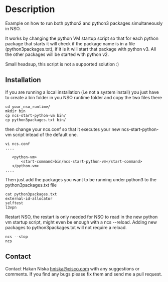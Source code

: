 # Description
Example on how to run both python2 and python3 packages simultaneously in NSO.

It works by changing the python VM startup script so that for each python package that starts it will check if the package name is in a file (python3packages.txt), if it is it will start that package with python v3. All the other packages will be started with python v2.

Small headsup, this script is not a supported solution :)

## Installation

If you are running a local installation (i.e not a system install) you just have to create a bin folder in you NSO runtime folder and copy the two files there
```
cd your_nso_runtime/
mkdir bin
cp ncs-start-python-vm bin/
cp python3packages.txt bin/
```
then change your ncs.conf so that it executes your new ncs-start-python-vm script intead of the default one.
```
vi ncs.conf
....

   <python-vm>
       <start-command>bin/ncs-start-python-vm</start-command>
   </python-vm>
....

```

Then just add the packages you want to be running under python3 to the python3packages.txt file

```
cat python3packages.txt
external-id-allocator
selftest
l3vpn
```

Restart NSO, the restart is only needed for NSO to read in the new python vm startup script, might even be enough with a ncs --reload. Adding new packages to python3packages.txt will not require a reload.
```
ncs --stop
ncs
```

## Contact

Contact Hakan Niska <hniska@cisco.com> with any suggestions or comments. If you find any bugs please fix them and send me a pull request.
